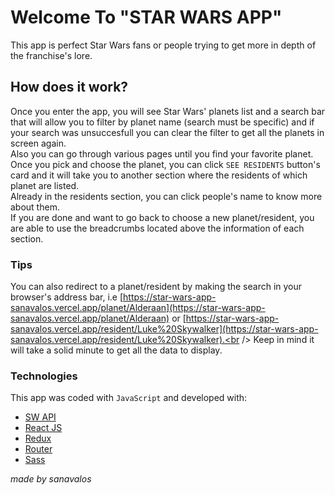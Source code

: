 # Welcome To "STAR WARS APP"
This app is perfect Star Wars fans or people trying to get more in depth of the franchise's lore.

## How does it work?
Once you enter the app, you will see Star Wars' planets list and a search bar that will allow you to filter by planet name (search must be specific) and if your search was unsuccesfull you can clear the filter to get all the planets in screen again. <br/>
Also you can go through various pages until you find your favorite planet.<br/>
Once you pick and choose the planet, you can click `SEE RESIDENTS` button's card and it will take you to another section where the residents of which planet are listed. <br/>
Already in the residents section, you can click people's name to know more about them.<br/>
If you are done and want to go back to choose a new planet/resident, you are able to use the breadcrumbs located above the information of each section.<br/>

### Tips
You can also redirect to a planet/resident by making the search in your browser's address bar, i.e [https://star-wars-app-sanavalos.vercel.app/planet/Alderaan](https://star-wars-app-sanavalos.vercel.app/planet/Alderaan) or [https://star-wars-app-sanavalos.vercel.app/resident/Luke%20Skywalker](https://star-wars-app-sanavalos.vercel.app/resident/Luke%20Skywalker).<br />
Keep in mind it will take a solid minute to get all the data to display.

### Technologies
This app was coded with `JavaScript` and developed with:
- [SW API](https://swapi.dev)
- [React JS](https://reactjs.org)
- [Redux](https://redux.js.org)
- [Router](https://reactrouter.com/en/main)
- [Sass](https://sass-lang.com)

_made by sanavalos_
